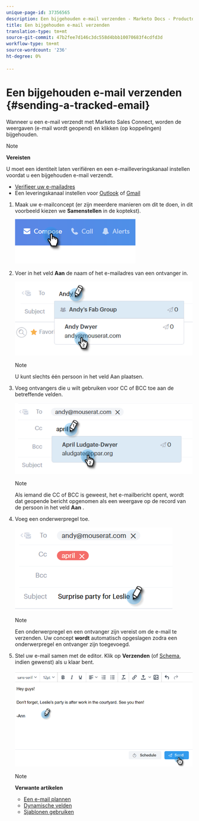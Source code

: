 ```yaml
---
unique-page-id: 37356565
description: Een bijgehouden e-mail verzenden - Marketo Docs - Productdocumentatie
title: Een bijgehouden e-mail verzenden
translation-type: tm+mt
source-git-commit: 47b2fee7d146c3dc558d4bbb10070683f4cdfd3d
workflow-type: tm+mt
source-wordcount: '236'
ht-degree: 0%

---
```



# Een bijgehouden e-mail verzenden {#sending-a-tracked-email}

Wanneer u een e-mail verzendt met Marketo Sales Connect, worden de weergaven (e-mail wordt geopend) en klikken (op koppelingen) bijgehouden.

>[!NOTE]
>
>**Vereisten**
>
>U moet een identiteit laten verifiëren en een e-mailleveringskanaal instellen voordat u een bijgehouden e-mail verzendt.
>
>* [Verifieer uw e-mailadres](http://docs.marketo.com/x/ewPh)
>* Een leveringskanaal instellen voor [Outlook](http://docs.marketo.com/x/Z4AOAQ) of [Gmail](http://docs.marketo.com/x/kYMOAQ)

>



1. Maak uw e-mailconcept (er zijn meerdere manieren om dit te doen, in dit voorbeeld kiezen we **Samenstellen** in de koptekst).

   ![](assets/one.png)

1. Voer in het veld **Aan** de naam of het e-mailadres van een ontvanger in.

   ![](assets/two.png)

   >[!NOTE]
   >
   >U kunt slechts één persoon in het veld Aan plaatsen.

1. Voeg ontvangers die u wilt gebruiken voor CC of BCC toe aan de betreffende velden.

   ![](assets/three.png)

   >[!NOTE]
   >
   >Als iemand die CC of BCC is geweest, het e-mailbericht opent, wordt dat geopende bericht opgenomen als een weergave op de record van de persoon in het veld **Aan** .

1. Voeg een onderwerpregel toe.

   ![](assets/four.png)

   >[!NOTE]
   >
   >Een onderwerpregel en een ontvanger zijn vereist om de e-mail te verzenden. Uw concept **wordt** automatisch opgeslagen zodra een onderwerpregel en ontvanger zijn toegevoegd.

1. Stel uw e-mail samen met de editor. Klik op **Verzenden** (of [Schema](http://docs.marketo.com/x/GAQ6Ag), indien gewenst) als u klaar bent.

   ![](assets/five.png)

   >[!NOTE]
   >
   >**Verwante artikelen**
   >
   >    
   >    
   >    * [Een e-mail plannen](http://docs.marketo.com/x/GAQ6Ag)
   >    * [Dynamische velden](http://docs.marketo.com/x/wwDb)
   >    * [Sjablonen gebruiken](http://docs.marketo.com/display/DOCS/Templates)


